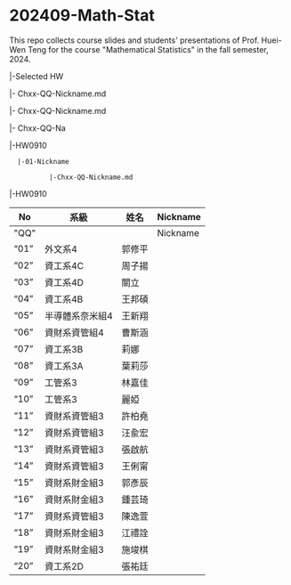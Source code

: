 # 202409-Math-Stat
This repo collects course slides and students' presentations of Prof. Huei-Wen Teng for the course "Mathematical Statistics" in the fall semester, 2024. 


|-Selected HW

|- Chxx-QQ-Nickname.md

|- Chxx-QQ-Nickname.md

|- Chxx-QQ-Na

|-HW0910

      |-01-Nickname
      
              |-Chxx-QQ-Nickname.md
              
|-HW0910




| No   | 系級                  | 姓名   |Nickname|
|------|-----------------------|--------|-------|
| "QQ" | | | Nickname|
| “01” | 外文系4               | 郭修平 ||
| “02” | 資工系4C              | 周子揚 ||
| “03” | 資工系4D              | 關立   ||
| “04” | 資工系4B              | 王邦碩 ||
| “05” | 半導體系奈米組4        | 王新翔 ||
| “06” | 資財系資管組4          | 曹斯涵 ||
| “07” | 資工系3B              | 莉娜   ||
| “08” | 資工系3A              | 葉莉莎 ||
| “09” | 工管系3               | 林嘉佳 ||
| “10” | 工管系3               | 麗婭   ||
| “11” | 資財系資管組3          | 許柏堯 ||
| “12” | 資財系資管組3          | 汪兪宏 ||
| “13” | 資財系資管組3          | 張啟航 ||
| “14” | 資財系資管組3          | 王俐甯 ||
| “15” | 資財系財金組3          | 郭彥辰 ||
| “16” | 資財系財金組3          | 鍾芸琦 ||
| “17” | 資財系資管組3          | 陳逸萱 ||
| “18” | 資財系財金組3          | 江禮詮 ||
| “19” | 資財系財金組3          | 施竣棋 ||
| “20” | 資工系2D              | 張祐廷 ||
